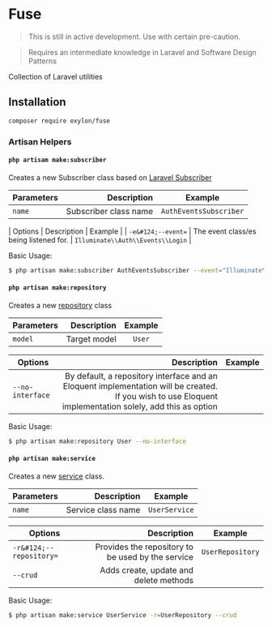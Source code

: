 # Fuse
> This is still in active development. Use with certain pre-caution.

> Requires an intermediate knowledge in Laravel and Software Design Patterns

Collection of Laravel utilities

## Installation
```bash
composer require exylon/fuse
```

### Artisan Helpers
#### `php artisam make:subscriber`

Creates a new Subscriber class based on [Laravel Subscriber](https://laravel.com/docs/master/events#event-subscribers)

| Parameters                | Description                                | Example                           |
| ------------------------- |-------------------------------------------:| :--------------------------------:|
| `name`     | Subscriber class name     | `AuthEventsSubscriber` |

| Options                | Description                                | Example                           |
| `-e&#124;--event=`     | The event class/es being listened for.     | `Illuminate\\Auth\\Events\\Login` |

Basic Usage:

```bash
$ php artisan make:subscriber AuthEventsSubscriber --event="Illuminate\\Auth\\Events\\Login" --event="Illuminate\\Auth\\Events\\Logout" 
```


#### `php artisan make:repository`

Creates a new [repository](https://martinfowler.com/eaaCatalog/repository.html) class

| Parameters                | Description                                | Example                           |
| ------------------------- |-------------------------------------------:| :--------------------------------:|
| `model`     |  Target model     | `User` |

| Options                | Description                                | Example                           |
| ------------------------- |-------------------------------------------:| :--------------------------------:|
| `--no-interface` | By default, a repository interface and an Eloquent implementation will be created. If you wish to use Eloquent implementation solely, add this as option |  |

Basic Usage:
```bash
$ php artisan make:repository User --no-interface 
```

#### `php artisan make:service`

Creates a new [service](https://martinfowler.com/eaaCatalog/serviceLayer.html) class.

| Parameters                | Description                                | Example                           |
| ------------------------- |-------------------------------------------:| :--------------------------------:|
| `name`     |  Service class name     | `UserService` |

| Options                | Description                                | Example                           |
| ------------------------- |-------------------------------------------:| :--------------------------------:|
| `-r&#124;--repository=` | Provides the repository to be used by the service | `UserRepository` |
| `--crud` | Adds create, update and delete methods |  |

Basic Usage:
```bash
$ php artisan make:service UserService -r=UserRepository --crud
```
